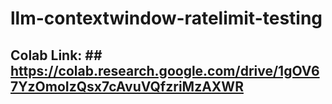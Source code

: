 # llm-contextwindow-ratelimit-testing

## Colab Link: ## https://colab.research.google.com/drive/1gOV67YzOmoIzQsx7cAvuVQfzriMzAXWR

